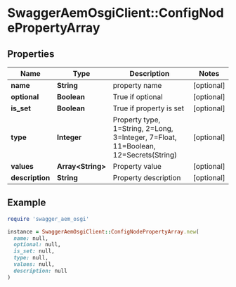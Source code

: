 # SwaggerAemOsgiClient::ConfigNodePropertyArray

## Properties

| Name | Type | Description | Notes |
| ---- | ---- | ----------- | ----- |
| **name** | **String** | property name | [optional] |
| **optional** | **Boolean** | True if optional | [optional] |
| **is_set** | **Boolean** | True if property is set | [optional] |
| **type** | **Integer** | Property type, 1&#x3D;String, 2&#x3D;Long, 3&#x3D;Integer, 7&#x3D;Float, 11&#x3D;Boolean, 12&#x3D;Secrets(String) | [optional] |
| **values** | **Array&lt;String&gt;** | Property value | [optional] |
| **description** | **String** | Property description | [optional] |

## Example

```ruby
require 'swagger_aem_osgi'

instance = SwaggerAemOsgiClient::ConfigNodePropertyArray.new(
  name: null,
  optional: null,
  is_set: null,
  type: null,
  values: null,
  description: null
)
```

